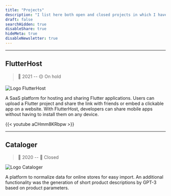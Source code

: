 ```yaml
---
title: "Projects"
description: "I list here both open and closed projects in which I have been involved."
draft: false
searchHidden: true
disableShare: true
hideMeta: true
disableNewsletter: true
---
```


-----

## FlutterHost

> 📅 2021 -- 🟡 On hold 

![Logo FlutterHost](flutterhost-logo.png)

A SaaS platform for hosting and sharing Flutter applications. Users can upload a Flutter project and share the link with friends or embed a clickable app on a website. With FlutterHost, developers can share mobile apps without having to install them on any device. 

{{< youtube aCHmm8KRbpw >}}

-----

## Cataloger

> 📅 2020 -- 🔴 Closed 

![Logo Cataloger](cataloger-logo.png)

A platform to normalize data for online stores for easy import. An additional functionality was the generation of short product descriptions by GPT-3 based on product parameters. 
